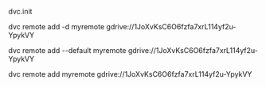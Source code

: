 
dvc.init

dvc remote add -d myremote gdrive://1JoXvKsC6O6fzfa7xrL114yf2u-YpykVY

dvc remote add --default myremote gdrive://1JoXvKsC6O6fzfa7xrL114yf2u-YpykVY

dvc remote add myremote gdrive://1JoXvKsC6O6fzfa7xrL114yf2u-YpykVY